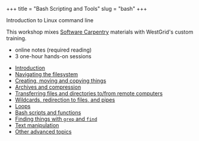 +++
title = "Bash Scripting and Tools"
slug = "bash"
+++

Introduction to Linux command line

This workshop mixes [Software Carpentry](https://software-carpentry.org) materials with WestGrid's custom
training.

* online notes (required reading)
* 3 one-hour hands-on sessions

- [Introduction](../posts/bash-01-intro)
- [Navigating the filesystem](../posts/bash-02-filesystem)
- [Creating, moving and copying things](../posts/bash-03-creating-moving-copying)
- [Archives and compression](../posts/bash-04-tar-gzip)
- [Transferring files and directories to/from remote computers](bash-05-file-transfer)
- [Wildcards, redirection to files, and pipes](../posts/bash-06-wildcards-redirection-pipes)
- [Loops](../posts/bash-07-loops)
- [Bash scripts and functions](../posts/bash-08-scripts-functions)
- [Finding things with `grep` and `find`](../posts/bash-09-grep-find)
- [Text manipulation](../posts/bash-10-text-manipulation)
- [Other advanced topics](../posts/bash-11-other)
